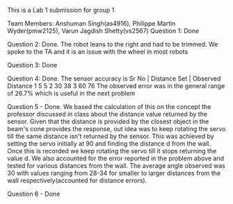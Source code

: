 This is a Lab 1 submission for group 1

Team Members: Anshuman Singh(as4916), Philippe Martin Wyder(pmw2125), Varun Jagdish Shetty(vs2567)
Question 1: Done

Question 2: Done. The robot leans to the right and had to be trimmed. We spoke to the TA and it is an issue with the wheel in most robots

Question 3: Done

Question 4: Done. The sensor accuracy is 
Sr No | Distance Set | Observed Distance
   1		5					5
   2	   30				   38
   3	   60                  76
The observed error was in the general range of 26.7% which is useful in the next problem

Question 5 - Done. We based the calculation of this on the concept the professor discussed in class about the distance value returned by the sensor. Given that the distance is provided by the closest object in the beam's cone provides the response, out idea was to keep rotating the servo till the same distance isn't returned by the sensor. This was achieved by setting the servo initially at 90 and finding the distance d from the wall. Once this is recorded we keep rotating the servo till it stops returning the value d. We also accounted for the error reported in the problem above and tested for various distances from the wall. The average angle observed was 30 with values ranging from 28-34 for smaller to larger distances from the wall respectively(accounted for distance errors).

Question 6 - Done
